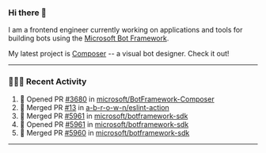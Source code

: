 ### Hi there 👋

I am a frontend engineer currently working on applications and tools for building bots using the [Microsoft Bot Framework](https://dev.botframework.com/).

My latest project is [Composer](https://github.com/microsoft/BotFramework-Composer) -- a visual bot designer. Check it out!

---

### 👨🏻‍💻 Recent Activity

<!--START_SECTION:activity-->
1. 💪 Opened PR [#3680](https://github.com//microsoft/BotFramework-Composer/pull/3680) in [microsoft/BotFramework-Composer](https://github.com//microsoft/BotFramework-Composer)
2. 🎉 Merged PR [#13](https://github.com//a-b-r-o-w-n/eslint-action/pull/13) in [a-b-r-o-w-n/eslint-action](https://github.com//a-b-r-o-w-n/eslint-action)
3. 🎉 Merged PR [#5961](https://github.com//microsoft/botframework-sdk/pull/5961) in [microsoft/botframework-sdk](https://github.com//microsoft/botframework-sdk)
4. 💪 Opened PR [#5961](https://github.com//microsoft/botframework-sdk/pull/5961) in [microsoft/botframework-sdk](https://github.com//microsoft/botframework-sdk)
5. 🎉 Merged PR [#5960](https://github.com//microsoft/botframework-sdk/pull/5960) in [microsoft/botframework-sdk](https://github.com//microsoft/botframework-sdk)
<!--END_SECTION:activity-->

---

<!--
**a-b-r-o-w-n/a-b-r-o-w-n** is a ✨ _special_ ✨ repository because its `README.md` (this file) appears on your GitHub profile.

Here are some ideas to get you started:

- 🔭 I’m currently working on ...
- 🌱 I’m currently learning ...
- 👯 I’m looking to collaborate on ...
- 🤔 I’m looking for help with ...
- 💬 Ask me about ...
- 📫 How to reach me: ...
- 😄 Pronouns: ...
- ⚡ Fun fact: ...
-->
